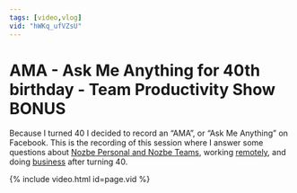 ```yaml
---
tags: [video,vlog]
vid: "hWKq_ufVZsU"
---
```


# AMA - Ask Me Anything for 40th birthday - Team Productivity Show BONUS

Because I turned 40 I decided to record an “AMA”, or “Ask Me Anything” on Facebook. This is the recording of this session where I answer some questions about [Nozbe Personal and Nozbe Teams][n], working [remotely](/tag/nooffice), and doing [business](/tag/business) after turning 40.

{% include video.html id=page.vid %}

<!--More-->


[n]: https://nozbe.com/